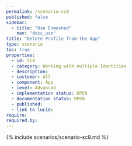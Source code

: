 ```yaml
---
permalink: /scenario-sc8
published: false
sidebar:
  - title: "Use Enmeshed"
    nav: "docs_use"
title: "Delete Profile from the App"
type: scenario
toc: true
properties:
  - id: SC8
  - category: Working with multiple Identities
  - description:
  - customer: All
  - component: App
  - level: Advanced
  - implementation status: OPEN
  - documentation status: OPEN
  - published:
  - link to lucid:
require:
required_by:
---
```


{% include scenarios/scenario-sc8.md %}
